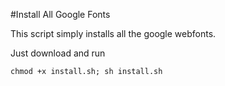 #Install All Google Fonts

This script simply installs all the google webfonts.

Just download and run

`chmod +x install.sh; sh install.sh`
